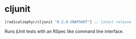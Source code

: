 # cljunit

[](dependency)
```clojure
[radicalzephyr/cljunit "0.2.0-SNAPSHOT"] ;; latest release
```
[](/dependency)

Runs jUnit tests with an RSpec like command line interface.
